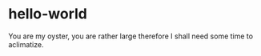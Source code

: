 # hello-world
You are my oyster, you are rather large therefore I shall need some time to aclimatize.
